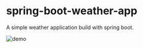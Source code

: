 # spring-boot-weather-app

A simple weather application build with spring boot. 


![demo](https://github.com/Nuralam51/spring-boot-weather-app/blob/bf42a89aecf91574465b4baf27e0bea211662478/src/main/resources/static/demo.png)
